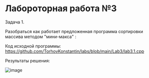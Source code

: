 # Лабороторная работа №3

Задача 1.

Разобраться как работает предложенная программа сортировки массива методом "мини-макса" :

Код исходной программы: https://github.com/TorhovKonstantin/labs/blob/main/Lab3/lab3.1.cpp

Результаты решения: 

![image](https://github.com/TorhovKonstantin/labs/assets/122263721/717d7227-db8c-4516-9542-c68cd12cbdcf)
